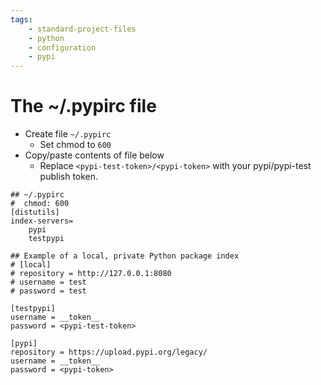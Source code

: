 ```yaml
---
tags:
    - standard-project-files
    - python
    - configuration
    - pypi
---
```


# The ~/.pypirc file

* Create file `~/.pypirc`
    * Set chmod to `600`
* Copy/paste contents of file below
    * Replace `<pypi-test-token>/<pypi-token>` with your pypi/pypi-test publish token.

``` title="~/.pypirc" linenums="1"
## ~/.pypirc
#  chmod: 600
[distutils]
index-servers=
    pypi
    testpypi

## Example of a local, private Python package index
# [local]
# repository = http://127.0.0.1:8080
# username = test 
# password = test

[testpypi]
username = __token__ 
password = <pypi-test-token>

[pypi]
repository = https://upload.pypi.org/legacy/
username = __token__
password = <pypi-token>

```
